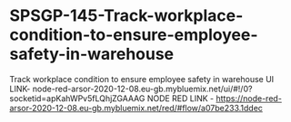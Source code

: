 # SPSGP-145-Track-workplace-condition-to-ensure-employee-safety-in-warehouse
Track workplace condition to ensure employee safety in  warehouse
UI LINK- node-red-arsor-2020-12-08.eu-gb.mybluemix.net/ui/#!/0?socketid=apKahWPv5fLQhjZGAAAG
NODE RED LINK - https://node-red-arsor-2020-12-08.eu-gb.mybluemix.net/red/#flow/a07be233.1ddec
